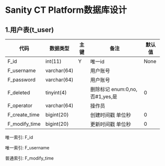 # 					Sanity CT Platform数据库设计
## 1.用户表(t_user)


| 代码 | 数据类型 | 主键 | 备注 | 默认值 |
| - | - | - | - | - |
| F_id|int(11)|Y|唯一id|None|
| F_username|varchar(64)||用户账号||
| F_password|varchar(64)||用户账号||
| F_deleted|tinyint(4)||删除标记 enum:0,no,否#1,yes,是|0|
| F_operator|varchar(64)||操作员||
| F_create_time|bigint(20)||创建时间戳 单位秒|0|
| F_modify_time|bigint(20)||更新时间戳 单位秒|0|


唯一索引:  F_id

唯一索引:  F_username

普通索引:  F_modify_time



